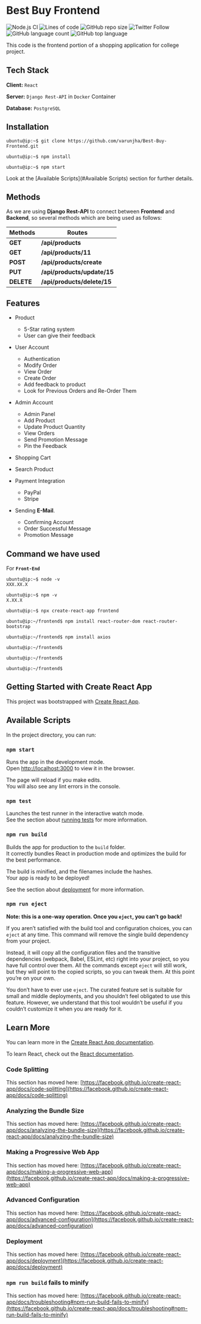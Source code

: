 # Best Buy Frontend

![Node.js CI](https://github.com/varunjha/Best-Buy-Frontend/workflows/Node.js%20CI/badge.svg)
![Lines of code](https://img.shields.io/tokei/lines/github/varunjha/Best-Buy-Frontend?style=flat)
![GitHub repo size](https://img.shields.io/github/repo-size/varunjha/Best-Buy-Frontend)
![Twitter Follow](https://img.shields.io/twitter/follow/varunjha089?style=flat)
![GitHub language count](https://img.shields.io/github/languages/count/varunjha/Best-Buy-Frontend)
![GitHub top language](https://img.shields.io/github/languages/top/varunjha/Best-Buy-Frontend)

This code is the frontend portion of a shopping application for college project.

[comment]: <> (## Screenshots)

[comment]: <> (![App Screenshot]&#40;https://via.placeholder.com/468x300?text=App+Screenshot+Here&#41;)

## Tech Stack

**Client:** `React`

**Server:** `Django Rest-API` in `Docker` Container

**Database:** `PostgreSQL`


## Installation

```colsole
ubuntu@ip:~$ git clone https://github.com/varunjha/Best-Buy-Frontend.git

ubuntu@ip:~$ npm install

ubuntu@ip:~$ npm start
```

Look at the [Available Scripts](#Available Scripts) section for further details.

## Methods

As we are using **Django Rest-API** to connect between **Frontend** and **Backend**, so several methods which are 
being used as follows:

| Methods | Routes |
|---|---|
| **GET** | **/api/products** |
| **GET** | **/api/products/11** |
| **POST** | **/api/products/create** |
| **PUT** | **/api/products/update/15** |
| **DELETE** | **/api/products/delete/15** |

## Features

- Product
    - 5-Star rating system
    - User can give their feedback

- User Account
    - Authentication
    - Modify Order
    - View Order
    - Create Order
    - Add feedback to product
    - Look for Previous Orders and Re-Order Them

- Admin Account
    - Admin Panel
    - Add Product
    - Update Product Quantity
    - View Orders
    - Send Promotion Message
    - Pin the Feedback

- Shopping Cart

- Search Product

- Payment Integration
    - PayPal
    - Stripe

- Sending **E-Mail**.
    - Confirming Account
    - Order Successful Message
    - Promotion Message

## Command we have used

For **`Front-End`**

```console
ubuntu@ip:~$ node -v
XXX.XX.X

ubuntu@ip:~$ npm -v
X.XX.X

ubuntu@ip:~$ npx create-react-app frontend

ubuntu@ip:~/frontend$ npm install react-router-dom react-router-bootstrap

ubuntu@ip:~/frontend$ npm install axios

ubuntu@ip:~/frontend$ 

ubuntu@ip:~/frontend$ 

ubuntu@ip:~/frontend$ 
```


## Getting Started with Create React App

This project was bootstrapped with [Create React App](https://github.com/facebook/create-react-app).

## Available Scripts

In the project directory, you can run:

### `npm start`

Runs the app in the development mode.\
Open [http://localhost:3000](http://localhost:3000) to view it in the browser.

The page will reload if you make edits.\
You will also see any lint errors in the console.

### `npm test`

Launches the test runner in the interactive watch mode.\
See the section about [running tests](https://facebook.github.io/create-react-app/docs/running-tests) for more information.

### `npm run build`

Builds the app for production to the `build` folder.\
It correctly bundles React in production mode and optimizes the build for the best performance.

The build is minified, and the filenames include the hashes.\
Your app is ready to be deployed!

See the section about [deployment](https://facebook.github.io/create-react-app/docs/deployment) for more information.

### `npm run eject`

**Note: this is a one-way operation. Once you `eject`, you can’t go back!**

If you aren’t satisfied with the build tool and configuration choices, you can `eject` at any time. This command will remove the single build dependency from your project.

Instead, it will copy all the configuration files and the transitive dependencies (webpack, Babel, ESLint, etc) right into your project, so you have full control over them. All the commands except `eject` will still work, but they will point to the copied scripts, so you can tweak them. At this point you’re on your own.

You don’t have to ever use `eject`. The curated feature set is suitable for small and middle deployments, and you shouldn’t feel obligated to use this feature. However, we understand that this tool wouldn’t be useful if you couldn’t customize it when you are ready for it.

## Learn More

You can learn more in the [Create React App documentation](https://facebook.github.io/create-react-app/docs/getting-started).

To learn React, check out the [React documentation](https://reactjs.org/).

### Code Splitting

This section has moved here: [https://facebook.github.io/create-react-app/docs/code-splitting](https://facebook.github.io/create-react-app/docs/code-splitting)

### Analyzing the Bundle Size

This section has moved here: [https://facebook.github.io/create-react-app/docs/analyzing-the-bundle-size](https://facebook.github.io/create-react-app/docs/analyzing-the-bundle-size)

### Making a Progressive Web App

This section has moved here: [https://facebook.github.io/create-react-app/docs/making-a-progressive-web-app](https://facebook.github.io/create-react-app/docs/making-a-progressive-web-app)

### Advanced Configuration

This section has moved here: [https://facebook.github.io/create-react-app/docs/advanced-configuration](https://facebook.github.io/create-react-app/docs/advanced-configuration)

### Deployment

This section has moved here: [https://facebook.github.io/create-react-app/docs/deployment](https://facebook.github.io/create-react-app/docs/deployment)

### `npm run build` fails to minify

This section has moved here: [https://facebook.github.io/create-react-app/docs/troubleshooting#npm-run-build-fails-to-minify](https://facebook.github.io/create-react-app/docs/troubleshooting#npm-run-build-fails-to-minify)
